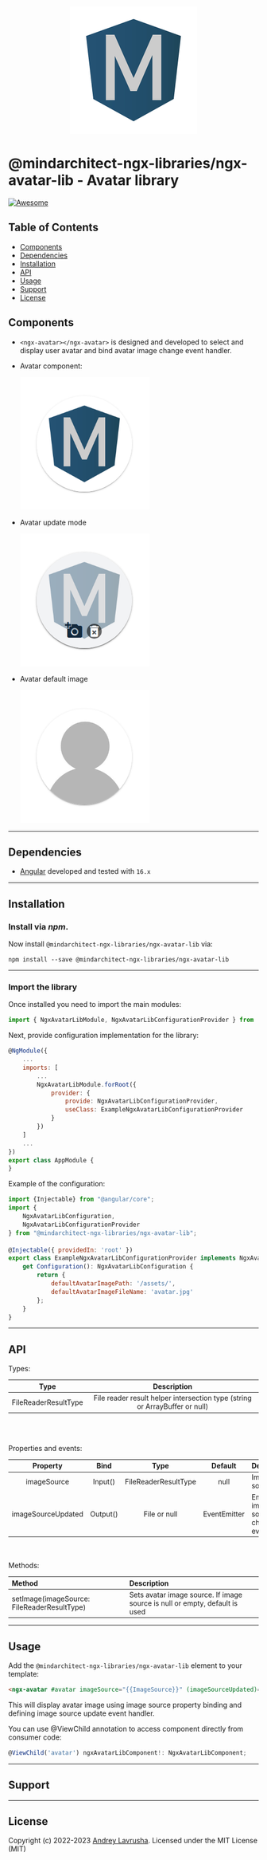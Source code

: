 <p align="center">
  <img alt="ngx-libraries logo" height="256px" width="256px" style="text-align: center;" src="https://github.com/mindarchitect/ngx-libraries/blob/main/assets/logo/512x512.png">
</p>

# @mindarchitect-ngx-libraries/ngx-avatar-lib - Avatar library

[![Awesome](https://cdn.rawgit.com/sindresorhus/awesome/d7305f38d29fed78fa85652e3a63e154dd8e8829/media/badge.svg)](https://github.com/gdi2290/awesome-angular)

## Table of Contents

- [Components](#components)
- [Dependencies](#dependencies)
- [Installation](#installation)
- [API](#api)
- [Usage](#usage)
- [Support](#support)
- [License](#license)


## Components

- `<ngx-avatar></ngx-avatar>` is designed and developed to select and display user avatar and bind avatar image change event handler.

- Avatar component:
    <p>  
        <img alt="ngx-avatar-lib" height="266px" width="260px" style="text-align: center;" src="https://github.com/mindarchitect/ngx-libraries/blob/main/assets/ngx-avatar-lib/images/1.png">
    </p>

- Avatar update mode
    <p>  
        <img alt="ngx-avatar-lib" height="266px" width="260px" style="text-align: center;" src="https://github.com/mindarchitect/ngx-libraries/blob/main/assets/ngx-avatar-lib/images/2.png">
    </p>

- Avatar default image
    <p>  
        <img alt="ngx-avatar-lib" height="266px" width="260px" style="text-align: center;" src="https://github.com/mindarchitect/ngx-libraries/blob/main/assets/ngx-avatar-lib/images/3.png">
    </p>

---

## Dependencies
* [Angular](https://angular.io) developed and tested with `16.x`

---

## Installation

### Install via _npm_.

Now install `@mindarchitect-ngx-libraries/ngx-avatar-lib` via:

```shell
npm install --save @mindarchitect-ngx-libraries/ngx-avatar-lib
```

---

### Import the library

Once installed you need to import the main modules:

```js
import { NgxAvatarLibModule, NgxAvatarLibConfigurationProvider } from '@mindarchitect-ngx-libraries/ngx-avatar-lib';
```

Next, provide configuration implementation for the library:

```js
@NgModule({
    ...
    imports: [
        ...
        NgxAvatarLibModule.forRoot({
            provider: {
                provide: NgxAvatarLibConfigurationProvider,
                useClass: ExampleNgxAvatarLibConfigurationProvider
            }
        })
    ]
    ...
})
export class AppModule {
}
```
Example of the configuration:
```js
import {Injectable} from "@angular/core";
import {
    NgxAvatarLibConfiguration,
    NgxAvatarLibConfigurationProvider
} from "@mindarchitect-ngx-libraries/ngx-avatar-lib";

@Injectable({ providedIn: 'root' })
export class ExampleNgxAvatarLibConfigurationProvider implements NgxAvatarLibConfigurationProvider {
    get Configuration(): NgxAvatarLibConfiguration {
        return {
            defaultAvatarImagePath: '/assets/',
            defaultAvatarImageFileName: 'avatar.jpg'
        };
    }
}
```

---

## API

Types:

|          Type           |                                 Description                                  |
|:-----------------------:|:----------------------------------------------------------------------------:|
| FileReaderResultType    | File reader result helper intersection type (string or ArrayBuffer or null)  |
<br/>
<br/>

Properties and events:

|      Property      |   Bind   |         Type          |           Default            | Description                        |
|:------------------:|:--------:|:---------------------:|:----------------------------:|:-----------------------------------|
|    imageSource     | Input()  | FileReaderResultType  |             null             | Image source                       |
| imageSourceUpdated | Output() |     File or null      | EventEmitter<File or null>   | Emits image source changing event  |
<br/>
<br/>
Methods:

| Method                                       | Description                                                                  |
|:---------------------------------------------|:-----------------------------------------------------------------------------|
| setImage(imageSource: FileReaderResultType)  | Sets avatar image source. If image source is null or empty, default is used  |

---

## Usage

Add the `@mindarchitect-ngx-libraries/ngx-avatar-lib` element to your template:

```html
<ngx-avatar #avatar imageSource="{{ImageSource}}" (imageSourceUpdated)="imageSourceUpdated($event)"></ngx-avatar>
```

This will display avatar image using image source property binding and defining image source update event handler.

You can use @ViewChild annotation to access component directly from consumer code:

```js
@ViewChild('avatar') ngxAvatarLibComponent!: NgxAvatarLibComponent;
```

---

## Support

---

## License

Copyright (c) 2022-2023 [Andrey Lavrusha](https://github.com/mindarchitect). Licensed under the MIT License (MIT)